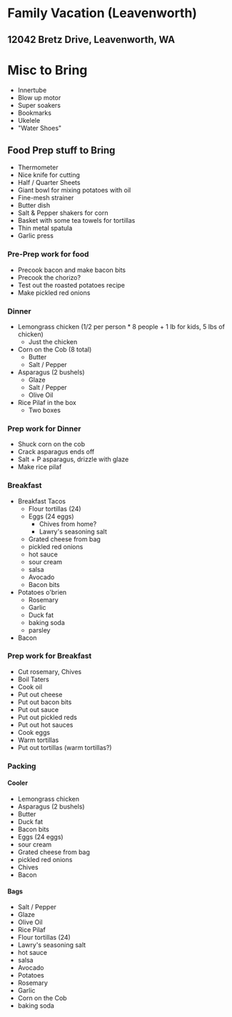 # Family Vacation (Leavenworth)
## 12042 Bretz Drive, Leavenworth, WA

# Misc to Bring

* Innertube
* Blow up motor
* Super soakers
* Bookmarks
* Ukelele
* "Water Shoes"

## Food Prep stuff to Bring

* Thermometer
* Nice knife for cutting
* Half / Quarter Sheets
* Giant bowl for mixing potatoes with oil
* Fine-mesh strainer
* Butter dish
* Salt & Pepper shakers for corn
* Basket with some tea towels for tortillas
* Thin metal spatula
* Garlic press

### Pre-Prep work for food

* Precook bacon and make bacon bits
* Precook the chorizo?
* Test out the roasted potatoes recipe
* Make pickled red onions

### Dinner

* Lemongrass chicken (1/2 per person * 8 people + 1 lb for kids, 5 lbs of chicken)
  * Just the chicken
* Corn on the Cob (8 total)
  * Butter
  * Salt / Pepper
* Asparagus (2 bushels)
  * Glaze
  * Salt / Pepper
  * Olive Oil
* Rice Pilaf in the box
  * Two boxes

### Prep work for Dinner

* Shuck corn on the cob
* Crack asparagus ends off
* Salt + P asparagus, drizzle with glaze
* Make rice pilaf


### Breakfast

* Breakfast Tacos
  * Flour tortillas (24)
  * Eggs (24 eggs)
    * Chives from home?
    * Lawry's seasoning salt
  * Grated cheese from bag
  * pickled red onions
  * hot sauce
  * sour cream
  * salsa
  * Avocado
  * Bacon bits
* Potatoes o'brien
  * Rosemary
  * Garlic
  * Duck fat
  * baking soda
  * parsley
* Bacon

### Prep work for Breakfast

* Cut rosemary, Chives
* Boil Taters
* Cook oil
* Put out cheese
* Put out bacon bits
* Put out sauce
* Put out pickled reds
* Put out hot sauces
* Cook eggs
* Warm tortillas
* Put out tortillas (warm tortillas?)


### Packing

#### Cooler

* Lemongrass chicken
* Asparagus (2 bushels)
* Butter
* Duck fat
* Bacon bits
* Eggs (24 eggs)
* sour cream
* Grated cheese from bag
* pickled red onions
* Chives
* Bacon

#### Bags

* Salt / Pepper
* Glaze
* Olive Oil
* Rice Pilaf
* Flour tortillas (24)
* Lawry's seasoning salt
* hot sauce
* salsa
* Avocado
* Potatoes
* Rosemary
* Garlic
* Corn on the Cob
* baking soda
